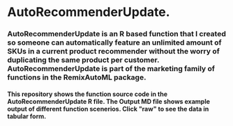 # AutoRecommenderUpdate.
### AutoRecommenderUpdate is an R based function that I created so someone can automatically feature an unlimited amount of SKUs in a current product recommender without the worry of duplicating the same product per customer. AutoRecommenderUpdate is part of the marketing family of functions in the RemixAutoML package. 

#### This repository shows the function source code in the AutoRecommenderUpdate R file. The Output MD file shows example output of different function scenerios. Click "raw" to see the data in tabular form.

